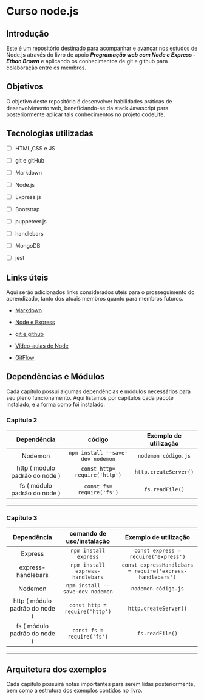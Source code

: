# Curso node.js

## Introdução

Este é um repositório destinado para acompanhar e avançar nos estudos de Node.js através do livro de apoio ***Programação web com Node e Express - Ethan Brown*** e aplicando os conhecimentos de git e github para colaboração entre os membros.

## Objetivos

O objetivo deste repositório é desenvolver habilidades práticas de desenvolvimento web, beneficiando-se da stack Javascript para posteriormente aplicar tais conhecimentos no projeto codeLife.

## Tecnologias utilizadas

- [ ] HTML,CSS e JS

- [ ] git e gitHub

- [ ] Markdown

- [ ] Node.js

- [ ] Express.js

- [ ] Bootstrap

- [ ] puppeteer.js

- [ ] handlebars

- [ ] MongoDB

- [ ] jest

## Links úteis

Aqui serão adicionados links considerados úteis para o prosseguimento do aprendizado, tanto dos atuais membros quanto para membros futuros.

- [Markdown](https://github.com/DavidAnson/markdownlint/blob/v0.23.1/doc/Rules.md#md001)

- [Node e Express](https://github.com/EthanRBrown/web-development-with-node-and-express-2e)

- [git e github](https://git-scm.com/book/pt-br/v2/Come%C3%A7ando-Instalando-o-Git)

- [Vídeo-aulas de Node](https://www.youtube.com/watch?v=LLqq6FemMNQ&list=PLJ_KhUnlXUPtbtLwaxxUxHqvcNQndmI4B&index=1)

- [GitFlow](https://www.atlassian.com/br/git/tutorials/comparing-workflows/gitflow-workflow)

## Dependências e Módulos

Cada capítulo possui algumas dependências e módulos necessários para seu pleno funcionamento. Aqui listamos por capítulos cada pacote instalado, e a forma como foi instalado.

### Capítulo 2

Dependência | código | Exemplo de utilização
:---:|:---:|:---:
Nodemon | `npm install --save-dev nodemon` | `nodemon código.js`
http ( módulo padrão do node ) | `const http= require('http')` | `http.createServer()`
fs ( módulo padrão do node ) |  `const fs= require('fs')` | `fs.readFile()`
---

### Capítulo 3

Dependência | comando de uso/instalação | Exemplo de utilização
:---:|:---:|:---:
Express| `npm install express` | `const express = require('express')`
express-handlebars | `npm install express-handlebars` | `const expressHandlebars = require('express-handlebars')`
Nodemon | `npm install --save-dev nodemon` | `nodemon código.js`
http ( módulo padrão do node ) | `const http = require('http')` | `http.createServer()`
fs ( módulo padrão do node ) |  `const fs = require('fs')` | `fs.readFile()`
---

## Arquitetura dos exemplos

Cada capítulo possuirá notas importantes para serem lidas posteriormente, bem como a estrutura dos exemplos contidos no livro.
